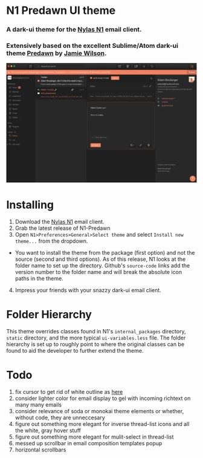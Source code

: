 # N1 Predawn UI theme
### A dark-ui theme for the [Nylas N1](https://www.nylas.com/n1) email client.

### Extensively based on the excellent Sublime/Atom dark-ui theme [Predawn](https://github.com/jamiewilson/predawn) by [Jamie Wilson](https://github.com/jamiewilson).

![Screenshot](./N1-Predawn-Screen.png?raw=true)

# Installing
1. Download the [Nylas N1](https://www.nylas.com/n1) email client.
2. Grab the latest release of N1-Predawn
3. Open `N1>Preferences>General>Select theme` and select `Install new theme...` from the dropdown.
  * You want to install the theme from the package (first option) and not the source (second and third options). As of this release, N1 looks at the folder name to set up the directory. Github's `source-code` links add the version number to the folder name and will break the absolute icon paths in the theme.

4. Impress your friends with your snazzy dark-ui email client.

# Folder Hierarchy
This theme overrides classes found in N1's `internal_packages` directory, `static` directory, and the more typical `ui-variables.less` file.  The folder hierarchy is set up to roughly point to where the original classes can be found to aid the developer to further extend the theme.

# Todo
1. fix cursor to get rid of white outline as [here](https://discuss.atom.io/t/mouse-cursor-of-editing-status-in-dark-theme/10694)
2. consider lighter color for email display to gel with incoming richtext on many many emails
3. consider relevance of soda or monokai theme elements or whether, without code, they are unneccesary
4. figure out something more elegant for inverse thread-list icons and all the white, gray hover stuff
5. figure out something more elegant for mulit-select in thread-list
6. messed up scrollbar in email composition templates popup
7. horizontal scrollbars
